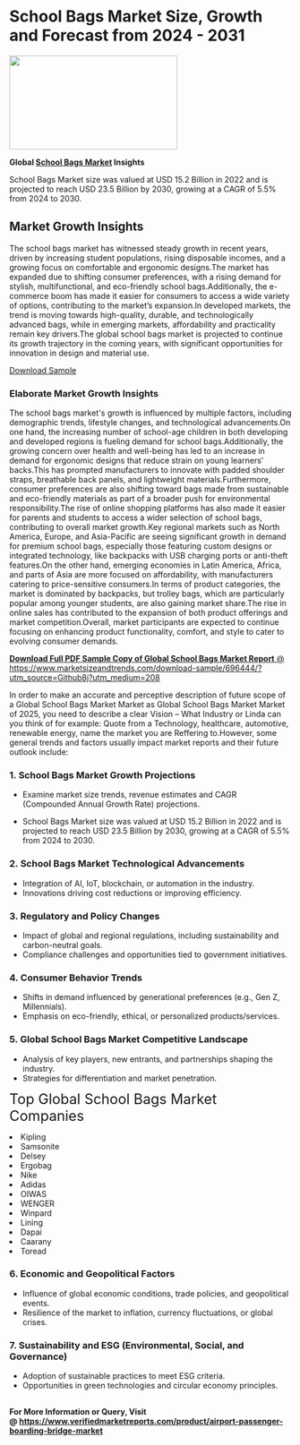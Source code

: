 <H1>School Bags Market Size, Growth and Forecast from 2024 - 2031</H1><img class="aligncenter size-medium wp-image-584254" src="https://thirdeyenews.in/wp-content/uploads/2024/09/Global-Market-Research-300x168.jpeg" alt="" width="300" height="168" /><p><strong>Global&nbsp;<a href="https://www.marketsizeandtrends.com/download-sample/696444/?utm_source=Github8j?utm_medium=208">School Bags Market</a> Insights</strong></p><p>School Bags Market size was valued at USD 15.2 Billion in 2022 and is projected to reach USD 23.5 Billion by 2030, growing at a CAGR of 5.5% from 2024 to 2030.</p><p><h2>Market Growth Insights</h2> <p>The school bags market has witnessed steady growth in recent years, driven by increasing student populations, rising disposable incomes, and a growing focus on comfortable and ergonomic designs.The market has expanded due to shifting consumer preferences, with a rising demand for stylish, multifunctional, and eco-friendly school bags.Additionally, the e-commerce boom has made it easier for consumers to access a wide variety of options, contributing to the market’s expansion.In developed markets, the trend is moving towards high-quality, durable, and technologically advanced bags, while in emerging markets, affordability and practicality remain key drivers.The global school bags market is projected to continue its growth trajectory in the coming years, with significant opportunities for innovation in design and material use.</p> <p><a href="#">Download Sample</a></p> <h3>Elaborate Market Growth Insights</h3> <p>The school bags market's growth is influenced by multiple factors, including demographic trends, lifestyle changes, and technological advancements.On one hand, the increasing number of school-age children in both developing and developed regions is fueling demand for school bags.Additionally, the growing concern over health and well-being has led to an increase in demand for ergonomic designs that reduce strain on young learners’ backs.This has prompted manufacturers to innovate with padded shoulder straps, breathable back panels, and lightweight materials.Furthermore, consumer preferences are also shifting toward bags made from sustainable and eco-friendly materials as part of a broader push for environmental responsibility.The rise of online shopping platforms has also made it easier for parents and students to access a wider selection of school bags, contributing to overall market growth.Key regional markets such as North America, Europe, and Asia-Pacific are seeing significant growth in demand for premium school bags, especially those featuring custom designs or integrated technology, like backpacks with USB charging ports or anti-theft features.On the other hand, emerging economies in Latin America, Africa, and parts of Asia are more focused on affordability, with manufacturers catering to price-sensitive consumers.In terms of product categories, the market is dominated by backpacks, but trolley bags, which are particularly popular among younger students, are also gaining market share.The rise in online sales has contributed to the expansion of both product offerings and market competition.Overall, market participants are expected to continue focusing on enhancing product functionality, comfort, and style to cater to evolving consumer demands.<p><a href="#"></p><p><span class=""><strong>Download Full PDF Sample Copy of Global School Bags Market Report</strong> @ <a href="https://www.marketsizeandtrends.com/download-sample/696444/?utm_source=Github8j?utm_medium=208" target="_blank">https://www.marketsizeandtrends.com/download-sample/696444/?utm_source=Github8j?utm_medium=208</a></span></p><p>In order to make an accurate and perceptive description of future scope of a Global&nbsp;School Bags Market Market as Global&nbsp;School Bags Market Market of 2025, you need to describe a clear Vision &ndash; What Industry or Linda can you think of for example: Quote from a Technology, healthcare, automotive, renewable energy, name the market you are Reffering to.However, some general trends and factors usually impact market reports and their future outlook include:</p><h3>1.&nbsp;<strong>School Bags Market Growth Projections</strong></h3><ul><li>Examine market size trends, revenue estimates and CAGR (Compounded Annual Growth Rate) projections.</li><li><p>School Bags Market size was valued at USD 15.2 Billion in 2022 and is projected to reach USD 23.5 Billion by 2030, growing at a CAGR of 5.5% from 2024 to 2030.</p></li></ul><h3>2.&nbsp;<strong>School Bags Market Technological Advancements</strong></h3><ul><li>Integration of AI, IoT, blockchain, or automation in the industry.</li><li>Innovations driving cost reductions or improving efficiency.</li></ul><h3>3.&nbsp;<strong>Regulatory and Policy Changes</strong></h3><ul><li>Impact of global and regional regulations, including sustainability and carbon-neutral goals.</li><li>Compliance challenges and opportunities tied to government initiatives.</li></ul><h3>4.&nbsp;<strong>Consumer Behavior Trends</strong></h3><ul><li>Shifts in demand influenced by generational preferences (e.g., Gen Z, Millennials).</li><li>Emphasis on eco-friendly, ethical, or personalized products/services.</li></ul><h3>5.&nbsp;<strong>Global School Bags Market Competitive Landscape</strong></h3><ul><li>Analysis of key players, new entrants, and partnerships shaping the industry.</li><li>Strategies for differentiation and market penetration.</li></ul><p data-pm-slice="1 1 []"><span style="color: inherit; font-family: inherit; font-size: 25px;">Top Global School Bags Market Companies</span></p><div class="" data-test-id=""><p><li>Kipling</li><li> Samsonite</li><li> Delsey</li><li> Ergobag</li><li> Nike</li><li> Adidas</li><li> OIWAS</li><li> WENGER</li><li> Winpard</li><li> Lining</li><li> Dapai</li><li> Caarany</li><li> Toread</li></p></div><h3>6.&nbsp;<strong>Economic and Geopolitical Factors</strong></h3><ul><li>Influence of global economic conditions, trade policies, and geopolitical events.</li><li>Resilience of the market to inflation, currency fluctuations, or global crises.</li></ul><h3>7.&nbsp;<strong>Sustainability and ESG (Environmental, Social, and Governance)</strong></h3><ul><li>Adoption of sustainable practices to meet ESG criteria.</li><li>Opportunities in green technologies and circular economy principles.</li></ul><h2><strong style="font-size: 14px;">For More Information or Query, Visit @&nbsp;</strong><a style="background-color: #ffffff; font-size: 14px;" href="https://www.marketsizeandtrends.com/report/school-bags-market/" target="_blank">https://www.verifiedmarketreports.com/product/airport-passenger-boarding-bridge-market</a></h2>
